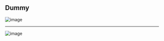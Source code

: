 ## Dummy

![image](https://github.com/app-generator/assets/assets/51070104/1a45c778-b510-4b45-bddf-afce95846c1b)

---

![image](https://github.com/app-generator/assets/assets/51070104/eb66297f-8f7c-4bbd-b57e-a01716734e31)


